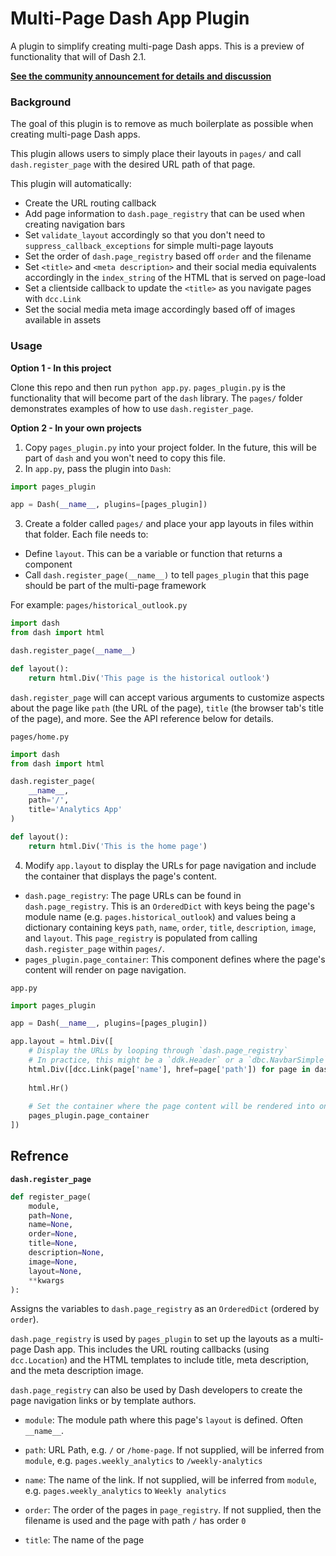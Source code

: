 # Multi-Page Dash App Plugin

A plugin to simplify creating multi-page Dash apps. This is a preview of functionality that will of Dash 2.1.

**[See the community announcement for details and discussion](https://community.plotly.com/t/introducing-dash-pages-dash-2-1-feature-preview/57775/2)**

### Background

The goal of this plugin is to remove as much boilerplate as possible when creating multi-page Dash apps.

This plugin allows users to simply place their layouts in `pages/` and call `dash.register_page` with the desired URL path of that page.

This plugin will automatically:
- Create the URL routing callback
- Add page information to `dash.page_registry` that can be used when creating navigation bars
- Set `validate_layout` accordingly so that you don't need to `suppress_callback_exceptions` for simple multi-page layouts
- Set the order of `dash.page_registry` based off `order`  and the filename
- Set `<title>` and `<meta description>` and their social media equivalents accordingly in the `index_string` of the HTML that is served on page-load
- Set a clientside callback to update the `<title>` as you navigate pages with `dcc.Link`
- Set the social media meta image accordingly based off of images available in assets

### Usage

**Option 1 - In this project**

Clone this repo and then run `python app.py`. `pages_plugin.py` is the functionality that will become part of the `dash` library. The `pages/` folder demonstrates examples of how to use `dash.register_page`.

**Option 2 - In your own projects**

1. Copy `pages_plugin.py` into your project folder. In the future, this will be part of `dash` and you won't need to copy this file.
2. In `app.py`, pass the plugin into `Dash`:

```python
import pages_plugin

app = Dash(__name__, plugins=[pages_plugin])
```
3. Create a folder called `pages/` and place your app layouts in files within that folder. Each file needs to:
- Define `layout`. This can be a variable or function that returns a component
- Call `dash.register_page(__name__)` to tell `pages_plugin` that this page should be part of the multi-page framework

For example:
`pages/historical_outlook.py`
```python
import dash
from dash import html

dash.register_page(__name__)

def layout():
    return html.Div('This page is the historical outlook')
```

`dash.register_page` will can accept various arguments to customize aspects about the page like `path` (the URL of the page), `title` (the browser tab's title of the page), and more. See the API reference below for details.

`pages/home.py`
```python
import dash
from dash import html

dash.register_page(
    __name__,
    path='/',
    title='Analytics App'
)

def layout():
    return html.Div('This is the home page')
```

4. Modify `app.layout` to display the URLs for page navigation and include the container that displays the page's content.
- `dash.page_registry`: The page URLs can be found in `dash.page_registry`. This is an `OrderedDict` with keys being the page's module name (e.g. `pages.historical_outlook`) and values being a dictionary containing keys `path`, `name`, `order`, `title`, `description`, `image`, and `layout`. This `page_registry` is populated from calling `dash.register_page` within `pages/`.
- `pages_plugin.page_container`: This component defines where the page's content will render on page navigation.

`app.py`

```python
import pages_plugin

app = Dash(__name__, plugins=[pages_plugin])

app.layout = html.Div([
    # Display the URLs by looping through `dash.page_registry`
    # In practice, this might be a `ddk.Header` or a `dbc.NavbarSimple`
    html.Div([dcc.Link(page['name'], href=page['path']) for page in dash.page_registry),
    
    html.Hr()
    
    # Set the container where the page content will be rendered into on page navigation
    pages_plugin.page_container
])
```

## Refrence

**`dash.register_page`**

```python
def register_page(
    module,
    path=None,
    name=None,
    order=None,
    title=None,
    description=None,
    image=None,
    layout=None,
    **kwargs
):
```

Assigns the variables to `dash.page_registry` as an `OrderedDict` 
(ordered by `order`). 

`dash.page_registry` is used by `pages_plugin` to set up the layouts as 
a multi-page Dash app. This includes the URL routing callbacks 
(using `dcc.Location`) and the HTML templates to include title,
meta description, and the meta description image.

`dash.page_registry` can also be used by Dash developers to create the 
page navigation links or by template authors.

- `module`:
   The module path where this page's `layout` is defined. Often `__name__`.

- `path`:
   URL Path, e.g. `/` or `/home-page`.
   If not supplied, will be inferred from `module`,
   e.g. `pages.weekly_analytics` to `/weekly-analytics`

- `name`:
   The name of the link.
   If not supplied, will be inferred from `module`,
   e.g. `pages.weekly_analytics` to `Weekly analytics`

- `order`:
   The order of the pages in `page_registry`.
   If not supplied, then the filename is used and the page with path `/` has
   order `0`

- `title`:
   The name of the page <title>. That is, what appears in the browser title.
   If not supplied, will use the supplied `name` or will be inferred by module,
   e.g. `pages.weekly_analytics` to `Weekly analytics`

- `description`:
   The <meta type="description"></meta>.
   If not supplied, then nothing is supplied.
    
- `image`:
   The meta description image used by social media platforms.
   If not supplied, then it looks for the following images in `assets/`:
    - A page specific image: `assets/<title>.<extension>` is used, e.g. `assets/weekly_analytics.png`
    - A generic app image at `assets/app.<extension>`
    - A logo at `assets/logo.<extension>`

- `redirect_from`:
   A list of paths that should redirect to this page
   For example: `redirect_from=['/v2', '/v3']`

- `layout`:
   The layout function or component for this page.
   If not supplied, then looks for `layout` from within the supplied `module`.

- `**kwargs`:
   Arbitrary keyword arguments that can be stored


`page_registry` stores the original property that was passed in under 
`supplied_<property>` and the coerced property under `<property>`. 
For example, if this was called:
```
register_page(
    'pages.historical_outlook',
    name='Our historical view',
    custom_key='custom value'
)
```
Then this will appear in `page_registry`:
```python
OrderedDict([
    (
        'pages.historical_outlook', 
        dict(
            module='pages.historical_outlook',
            
            supplied_path=None,
            path='/historical-outlook',
            
            supplied_name='Our historical view',
            name='Our historical view',
            
            supplied_title=None,
            title='Our historical view'
            
            supplied_description=None,
            description='Our historical view',
            
            supplied_order=None,
            order=1,
            
            supplied_layout=None,
            layout=<function pages.historical_outlook.layout>,
            
            custom_key='custom value'
        )
    ),
])
```
